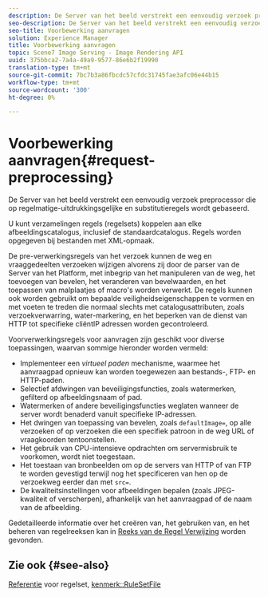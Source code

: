 ```yaml
---
description: De Server van het beeld verstrekt een eenvoudig verzoek preprocessor die op regelmatige-uitdrukkingsgelijke en substitutieregels wordt gebaseerd.
seo-description: De Server van het beeld verstrekt een eenvoudig verzoek preprocessor die op regelmatige-uitdrukkingsgelijke en substitutieregels wordt gebaseerd.
seo-title: Voorbewerking aanvragen
solution: Experience Manager
title: Voorbewerking aanvragen
topic: Scene7 Image Serving - Image Rendering API
uuid: 375bbca2-7a4a-49a9-9577-86e6b2f19990
translation-type: tm+mt
source-git-commit: 7bc7b3a86fbcdc57cfdc31745fae3afc06e44b15
workflow-type: tm+mt
source-wordcount: '300'
ht-degree: 0%

---
```



# Voorbewerking aanvragen{#request-preprocessing}

De Server van het beeld verstrekt een eenvoudig verzoek preprocessor die op regelmatige-uitdrukkingsgelijke en substitutieregels wordt gebaseerd.

U kunt verzamelingen regels (regelsets) koppelen aan elke afbeeldingscatalogus, inclusief de standaardcatalogus. Regels worden opgegeven bij bestanden met XML-opmaak.

De pre-verwerkingsregels van het verzoek kunnen de weg en vraaggedeelten verzoeken wijzigen alvorens zij door de parser van de Server van het Platform, met inbegrip van het manipuleren van de weg, het toevoegen van bevelen, het veranderen van bevelwaarden, en het toepassen van malplaatjes of macro&#39;s worden verwerkt. De regels kunnen ook worden gebruikt om bepaalde veiligheidseigenschappen te vormen en met voeten te treden die normaal slechts met catalogusattributen, zoals verzoekverwarring, water-markering, en het beperken van de dienst van HTTP tot specifieke cliëntIP adressen worden gecontroleerd.

Voorverwerkingsregels voor aanvragen zijn geschikt voor diverse toepassingen, waarvan sommige hieronder worden vermeld:

* Implementeer een *virtueel paden* mechanisme, waarmee het aanvraagpad opnieuw kan worden toegewezen aan bestands-, FTP- en HTTP-paden.
* Selectief afdwingen van beveiligingsfuncties, zoals watermerken, gefilterd op afbeeldingsnaam of pad.
* Watermerken of andere beveiligingsfuncties weglaten wanneer de server wordt benaderd vanuit specifieke IP-adressen.
* Het dwingen van toepassing van bevelen, zoals `defaultImage=`, op alle verzoeken of op verzoeken die een specifiek patroon in de weg URL of vraagkoorden tentoonstellen.
* Het gebruik van CPU-intensieve opdrachten om servermisbruik te voorkomen, wordt niet toegestaan.
* Het toestaan van bronbeelden om op de servers van HTTP of van FTP te worden gevestigd terwijl nog het specificeren van hen op de verzoekweg eerder dan met `src=`.
* De kwaliteitsinstellingen voor afbeeldingen bepalen (zoals JPEG-kwaliteit of verscherpen), afhankelijk van het aanvraagpad of de naam van de afbeelding.

Gedetailleerde informatie over het creëren van, het gebruiken van, en het beheren van regelreeksen kan in [Reeks van de Regel Verwijzing](../../../../../is-api/image-catalog/image-serving-api-ref/c-image-catalog-reference/c-rule-set-reference/c-rule-set-reference.md#concept-3e5058cf3507470b82cac638df23ea8e) worden gevonden.

## Zie ook {#see-also}

[Referentie](../../../../../is-api/image-catalog/image-serving-api-ref/c-image-catalog-reference/c-rule-set-reference/c-rule-set-reference.md#concept-3e5058cf3507470b82cac638df23ea8e) voor regelset,  [kenmerk::RuleSetFile](../../../../../is-api/image-catalog/image-serving-api-ref/c-image-catalog-reference/c-overview/c-file-formats/r-rule-set-files.md#reference-3e54cb5f4d74411a84889fed056ac093)
